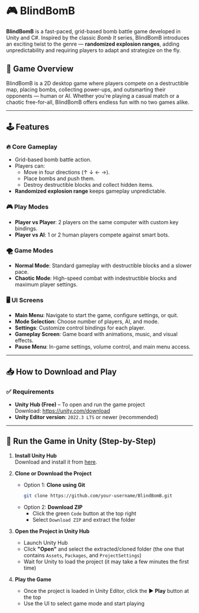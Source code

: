 # 🎮 BlindBomB

**BlindBomB** is a fast-paced, grid-based bomb battle game developed in Unity and C#. Inspired by the classic *Bomb It* series, BlindBomB introduces an exciting twist to the genre — **randomized explosion ranges**, adding unpredictability and requiring players to adapt and strategize on the fly.

## 🎯 Game Overview

BlindBomB is a 2D desktop game where players compete on a destructible map, placing bombs, collecting power-ups, and outsmarting their opponents — human or AI. Whether you're playing a casual match or a chaotic free-for-all, BlindBomB offers endless fun with no two games alike.

---

## 🕹️ Features

### 🔥 Core Gameplay
- Grid-based bomb battle action.
- Players can:
  - Move in four directions (↑ ↓ ← →).
  - Place bombs and push them.
  - Destroy destructible blocks and collect hidden items.
- **Randomized explosion range** keeps gameplay unpredictable.

### 🎮 Play Modes
- **Player vs Player**: 2 players on the same computer with custom key bindings.
- **Player vs AI**: 1 or 2 human players compete against smart bots.

### 🌪 Game Modes
- **Normal Mode**: Standard gameplay with destructible blocks and a slower pace.
- **Chaotic Mode**: High-speed combat with indestructible blocks and maximum player settings.

### 🖥 UI Screens
- **Main Menu**: Navigate to start the game, configure settings, or quit.
- **Mode Selection**: Choose number of players, AI, and mode.
- **Settings**: Customize control bindings for each player.
- **Gameplay Screen**: Game board with animations, music, and visual effects.
- **Pause Menu**: In-game settings, volume control, and main menu access.

---

## 📥 How to Download and Play

### ✅ Requirements

- **Unity Hub (Free)** – To open and run the game project  
  Download: https://unity.com/download  
- **Unity Editor version**: `2022.3 LTS` or newer (recommended)

---

## 🚀 Run the Game in Unity (Step-by-Step)

1. **Install Unity Hub**  
   Download and install it from [here](https://unity.com/download).

2. **Clone or Download the Project**  
   - Option 1: **Clone using Git**
     ```bash
     git clone https://github.com/your-username/BlindBomB.git
     ```
   - Option 2: **Download ZIP**
     - Click the green `Code` button at the top right
     - Select `Download ZIP` and extract the folder

3. **Open the Project in Unity Hub**  
   - Launch Unity Hub
   - Click **"Open"** and select the extracted/cloned folder (the one that contains `Assets`, `Packages`, and `ProjectSettings`)
   - Wait for Unity to load the project (it may take a few minutes the first time)

4. **Play the Game**
   - Once the project is loaded in Unity Editor, click the **▶ Play** button at the top
   - Use the UI to select game mode and start playing
